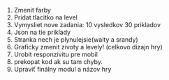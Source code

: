 1. Zmenit farby
2. Pridat tlacitko na level
3. Vymysliet nove zadania:
  10 vysledkov
  30 prikladov
4. Json na tie priklady
5. Stranka nech je plynulejsie(waity a srandy)
6. Graficky zmenit zivoty a levely! (celkovo dizajn hry) 
7. Urobit responzivitu pre mobil
8. prekopat kod ak su tam chyby.
9. Upraviť finálny modul a názov hry

